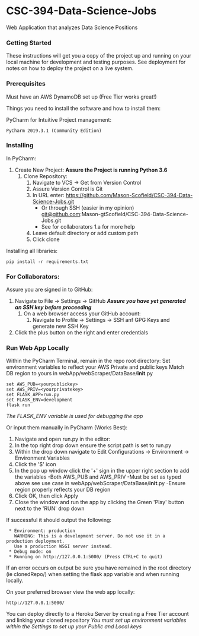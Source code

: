 # CSC-394-Data-Science-Jobs

Web Application that analyzes Data Science Positions

### Getting Started

These instructions will get you a copy of the project up and running on your local machine for development and testing purposes. See deployment for notes on how to deploy the project on a live system.

### Prerequisites

Must have an AWS DynamoDB set up (Free Tier works great!)

Things you need to install the software and how to install them:

PyCharm for Intuitive Project management:
```
PyCharm 2019.3.1 (Community Edition)
```

### Installing

In PyCharm:
1. Create New Project: 
	**Assure the Project is running Python 3.6**
	1. Clone Repository:
		1. Navigate to VCS -> Get from Version Control
		2. Assure Version Control is Git
		3. In URL enter: https://github.com/Mason-Scofield/CSC-394-Data-Science-Jobs.git
			- Or through SSH (easier in my opinion) git@github.com:Mason-gtScofield/CSC-394-Data-Science-Jobs.git
			- See for collaborators 1.a for more help
		4. Leave default directory or add custom path
		5. Click clone

Installing all libraries:
```
pip install -r requirements.txt
```


### For Collaborators:

Assure you are signed in to GitHub:
1. Navigate to File -> Settings -> GitHub
***Assure you have yet generated an SSH key before proceeding***
	1. On a web browser access your GitHub account:
		1. Navigate to Profile -> Settings -> SSH anf GPG Keys and generate new SSH Key
2. Click the plus button on the right and enter credentials

### Run Web App Locally

Within the PyCharm Terminal, remain in the repo root directory:
Set environment variables to reflect your AWS Private and public keys
Match DB region to yours in webApp/webScraper/DataBase/__init__.py

```
set AWS_PUB=<yourpublickey>
set AWS_PRIV=<yourprivatekey>
set FLASK_APP=run.py
set FLASK_ENV=development
flask run
```
*The FLASK_ENV variable is used for debugging the app*

Or input them manually in PyCharm (Works Best):
1. Navigate and open run.py in the editor:
2. In the top right drop down ensure the script path is set to run.py
3. Within the drop down navigate to Edit Configurations -> Environment -> Environment Variables
4. Click the '$' icon
5. In the pop up window click the '+' sign in the upper right section to add the variables
    -Both AWS_PUB and AWS_PRIV
    -Must be set as typed above see use case in webApp/webScraper/DataBase/__init__.py
    -Ensure region properly reflects your DB region
6. Click OK, then click Apply
7. Close the window and run the app by clicking the Green 'Play' button next to the 'RUN' drop down


If successful it should output the following:

```
 * Environment: production
   WARNING: This is a development server. Do not use it in a production deployment.
   Use a production WSGI server instead.
 * Debug mode: on
 * Running on http://127.0.0.1:5000/ (Press CTRL+C to quit)

```

If an error occurs on output be sure you have remained in the root directory (ie clonedRepo/) when setting the flask app variable and when running locally.

On your preferred browser view the web app locally: 

```
http://127.0.0.1:5000/
```

You can deploy directly to a Heroku Server by creating a Free Tier account and linking your cloned repository
*You must set up environment variables within the Settings to set up your Public and Local keys*
